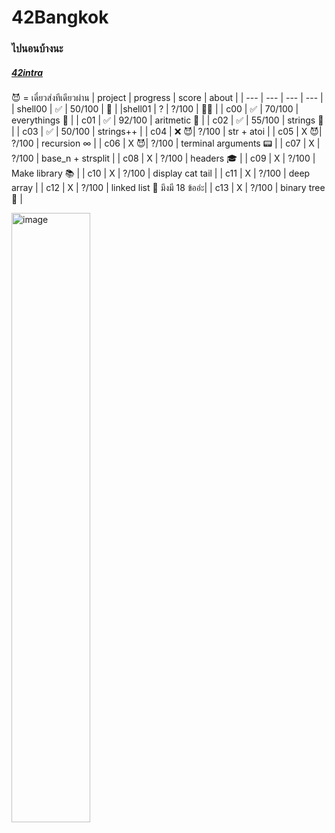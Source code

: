 # 42Bangkok
### ไปนอนบ้างนะ
##### [42intra](https://profile.intra.42.fr)
😈 = เดี๋ยวส่งทีเดียวผ่าน
| project | progress | score | about |
| --- | --- | --- | --- |
| shell00 | ✅ | 50/100 | 🦀 |
|shell01 | ? | ?/100 | 🦀🦞 |
| c00 | ✅ | 70/100 | everythings 🥹 |
| c01 | ✅ | 92/100 | aritmetic 🔢 |
| c02 | ✅ | 55/100 | strings 🧵 |
| c03 | ✅ | 50/100 | strings++ |
| c04 | ❌ 😈| ?/100 | str + atoi |
| c05 | X  😈| ?/100 | recursion ∞ |
| c06 | X  😈| ?/100 | terminal arguments 📟 |
| c07 | X  | ?/100 | base_n + strsplit |
| c08 | X | ?/100 | headers 🎓 |
| c09 | X | ?/100 | Make library 📚 |
| c10 | X | ?/100 | display cat tail |
| c11 | X | ?/100 | deep array |
| c12 | X | ?/100 | linked list 🔗 มึงมี 18 ข้ออ่ะ|
| c13 | X | ?/100 | binary tree 🌴 |

<img width="50%" alt="image" src="https://user-images.githubusercontent.com/61963667/197270663-aa1f8187-964a-4acb-b05d-98f98ae0d745.png">
